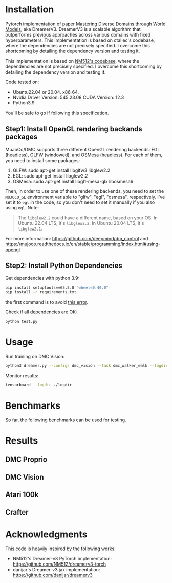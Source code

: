 # Installation

Pytorch implementation of paper [Mastering Diverse Domains through World Models](https://arxiv.org/abs/2301.04104v1), aka DreamerV3. DreamerV3 is a scalable algorithm that outperforms previous approaches across various domains with fixed hyperparameters.
This implementation is based on ctallec's codebase, where the dependencies are not precisely specified. I overcome this shortcoming by detailing the dependency version and testing it.

This implementation is based on [NM512's codebase](https://github.com/NM512/dreamerv3-torch), where the dependencies are not precisely specified. I overcome this shortcoming by detailing the dependency version and testing it.

Code tested on:

* Ubuntu22.04 or 20.04. x86_64.
* Nvidia Driver Version: 545.23.08 CUDA Version: 12.3
* Python3.9

You'll be safe to go if following this specification.

## Step1: Install OpenGL rendering backands packages 

MuJoCo/DMC supports three different OpenGL rendering backends: EGL (headless), GLFW (windowed), and OSMesa (headless). For each of them, you need to install some packages:

1. GLFW: sudo apt-get install libglfw3 libglew2.2 
2. EGL: sudo apt-get install libglew2.2 
3. OSMesa: sudo apt-get install libgl1-mesa-glx libosmesa6

Then, in order to use one of these rendering backends, you need to set the `MUJOCO_GL` environment variable to "glfw", "egl", "osmesa", respectively.
I've set it to `egl` in the code, so you don't need to set it manually if you also using `egl`.
Note:

> The `libglew2.2` could have a different name, based on your OS.
> In Ubuntu 22.04 LTS, it's `libglew2.2`. 
> In Ubuntu 20.04 LTS, it's `libglew2.1`. 

For more information: https://github.com/deepmind/dm_control and https://mujoco.readthedocs.io/en/stable/programming/index.html#using-opengl

## Step2: Install Python Dependencies

Get dependencies with python 3.9:

```sh
pip install setuptools==65.5.0 "wheel<0.40.0"
pip install -r requirements.txt
```

the first command is to avoid [this error](https://github.com/readthedocs/readthedocs.org/issues/10286).

Check if all dependencies are OK:

```sh
python test.py
```

# Usage

Run training on DMC Vision:

```sh
python3 dreamer.py --configs dmc_vision --task dmc_walker_walk --logdir ./logdir/dmc_walker_walk
```

Monitor results:

```sh
tensorboard --logdir ./logdir
```

# Benchmarks

So far, the following benchmarks can be used for testing.

# Results

## DMC Proprio

## DMC Vision

## Atari 100k


## Crafter

# Acknowledgments

This code is heavily inspired by the following works:

- NM512's Dreamer-v3 PyTorch implementation: https://github.com/NM512/dreamerv3-torch
- danijar's Dreamer-v3 jax implementation: https://github.com/danijar/dreamerv3
